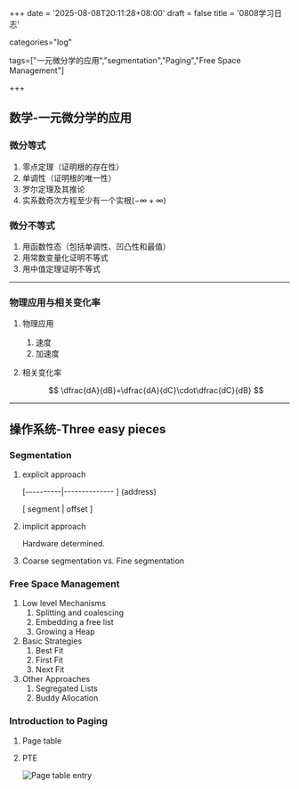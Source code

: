 +++
date = '2025-08-08T20:11:28+08:00'
draft = false
title = '0808学习日志'

categories="log"

tags=["一元微分学的应用","segmentation","Paging","Free Space Management"]

+++

## 数学-一元微分学的应用

### 微分等式

1. 零点定理（证明根的存在性）
2. 单调性（证明根的唯一性）
3. 罗尔定理及其推论
4. 实系数奇次方程至少有一个实根($-\infty +\infty$)

### 微分不等式

1. 用函数性态（包括单调性、凹凸性和最值）
2. 用常数变量化证明不等式
3. 用中值定理证明不等式

---

### 物理应用与相关变化率

1. 物理应用

   1. 速度
   2. 加速度
2. 相关变化率

   $$
   \dfrac{dA}{dB}=\dfrac{dA}{dC}\cdot\dfrac{dC}{dB}
   $$

---

## 操作系统-Three easy pieces

### Segmentation

1. explicit approach

   [----------|-------------- ] (address)

   [ segment |         offset        ]
2. implicit approach

   Hardware determined.
3. Coarse segmentation vs. Fine segmentation

### Free Space Management

1. Low level Mechanisms
   1. Splitting and coalescing
   2. Embedding a free list
   3. Growing a Heap
2. Basic Strategies
   1. Best Fit
   2. First Fit
   3. Next Fit
3. Other Approaches
   1. Segregated Lists
   2. Buddy Allocation

### Introduction to Paging

1. Page table
2. PTE

   ![Page table entry](PTE.png)
